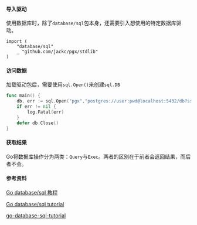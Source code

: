 #### 导入驱动
使用数据库时，除了`database/sql`包本身，还需要引入想使用的特定数据库驱动。
```
import (
    "database/sql"
    _ "github.com/jackc/pgx/stdlib"
)
```

#### 访问数据
加载驱动包后，需要使用`sql.Open()`来创建`sql.DB`
```go
func main() {
    db, err := sql.Open("pgx","postgres://user:pwd@localhost:5432/db?sslmode=disable")
    if err != nil {
        log.Fatal(err)
    }
    defer db.Close()
}
```

#### 获取结果
Go将数据库操作分为两类：`Query`与`Exec`。两者的区别在于前者会返回结果，而后者不会。


#### 参考资料
[Go database/sql 教程 ](https://yq.aliyun.com/articles/178898?utm_content=m_29337)

[Go database/sql tutorial](http://go-database-sql.org/index.html)

[go-database-sql-tutorial](https://github.com/VividCortex/go-database-sql-tutorial)
